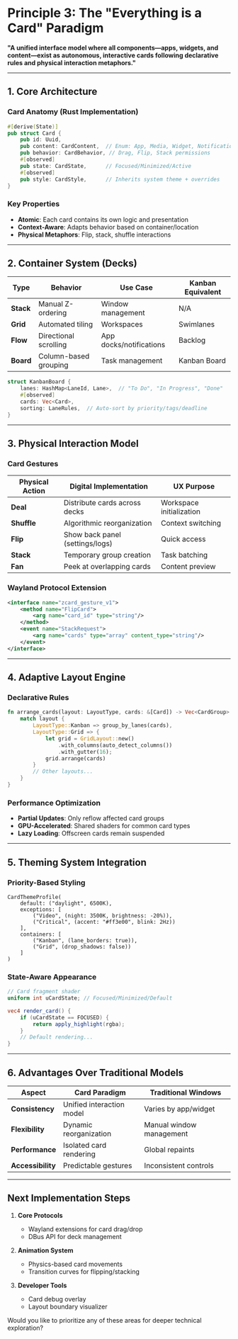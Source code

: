 # **Principle 3: The "Everything is a Card" Paradigm**

**"A unified interface model where all components—apps, widgets, and content—exist as autonomous, interactive cards following declarative rules and physical interaction metaphors."**

---

## **1. Core Architecture**

### **Card Anatomy (Rust Implementation)**

```rust
#[derive(State)]
pub struct Card {
    pub id: Uuid,
    pub content: CardContent,  // Enum: App, Media, Widget, Notification
    pub behavior: CardBehavior, // Drag, Flip, Stack permissions
    #[observed]
    pub state: CardState,      // Focused/Minimized/Active
    #[observed]
    pub style: CardStyle,      // Inherits system theme + overrides
}
```

### **Key Properties**

- **Atomic**: Each card contains its own logic and presentation
- **Context-Aware**: Adapts behavior based on container/location
- **Physical Metaphors**: Flip, stack, shuffle interactions

---

## **2. Container System (Decks)**

| Type      | Behavior              | Use Case                | Kanban Equivalent |
| --------- | --------------------- | ----------------------- | ----------------- |
| **Stack** | Manual Z-ordering     | Window management       | N/A               |
| **Grid**  | Automated tiling      | Workspaces              | Swimlanes         |
| **Flow**  | Directional scrolling | App docks/notifications | Backlog           |
| **Board** | Column-based grouping | Task management         | Kanban Board      |

```rust
struct KanbanBoard {
    lanes: HashMap<LaneId, Lane>,  // "To Do", "In Progress", "Done"
    #[observed]
    cards: Vec<Card>,
    sorting: LaneRules,  // Auto-sort by priority/tags/deadline
}
```

---

## **3. Physical Interaction Model**

### **Card Gestures**

| Physical Action | Digital Implementation          | UX Purpose               |
| --------------- | ------------------------------- | ------------------------ |
| **Deal**        | Distribute cards across decks   | Workspace initialization |
| **Shuffle**     | Algorithmic reorganization      | Context switching        |
| **Flip**        | Show back panel (settings/logs) | Quick access             |
| **Stack**       | Temporary group creation        | Task batching            |
| **Fan**         | Peek at overlapping cards       | Content preview          |

### **Wayland Protocol Extension**

```xml
<interface name="zcard_gesture_v1">
    <method name="FlipCard">
        <arg name="card_id" type="string"/>
    </method>
    <event name="StackRequest">
        <arg name="cards" type="array" content_type="string"/>
    </event>
</interface>
```

---

## **4. Adaptive Layout Engine**

### **Declarative Rules**

```rust
fn arrange_cards(layout: LayoutType, cards: &[Card]) -> Vec<CardGroup> {
    match layout {
        LayoutType::Kanban => group_by_lanes(cards),
        LayoutType::Grid => {
            let grid = GridLayout::new()
                .with_columns(auto_detect_columns())
                .with_gutter(16);
            grid.arrange(cards)
        }
        // Other layouts...
    }
}
```

### **Performance Optimization**

- **Partial Updates**: Only reflow affected card groups
- **GPU-Accelerated**: Shared shaders for common card types
- **Lazy Loading**: Offscreen cards remain suspended

---

## **5. Theming System Integration**

### **Priority-Based Styling**

```ron
CardThemeProfile(
    default: ("daylight", 6500K),
    exceptions: [
        ("Video", (night: 3500K, brightness: -20%)),
        ("Critical", (accent: "#ff3e00", blink: 2Hz))
    ],
    containers: [
        ("Kanban", (lane_borders: true)),
        ("Grid", (drop_shadows: false))
    ]
)
```

### **State-Aware Appearance**

```glsl
// Card fragment shader
uniform int uCardState; // Focused/Minimized/Default

vec4 render_card() {
    if (uCardState == FOCUSED) {
        return apply_highlight(rgba);
    }
    // Default rendering...
}
```

---

## **6. Advantages Over Traditional Models**

| Aspect            | Card Paradigm             | Traditional Windows      |
| ----------------- | ------------------------- | ------------------------ |
| **Consistency**   | Unified interaction model | Varies by app/widget     |
| **Flexibility**   | Dynamic reorganization    | Manual window management |
| **Performance**   | Isolated card rendering   | Global repaints          |
| **Accessibility** | Predictable gestures      | Inconsistent controls    |

---

## **Next Implementation Steps**

1. **Core Protocols**

   - Wayland extensions for card drag/drop
   - DBus API for deck management

2. **Animation System**

   - Physics-based card movements
   - Transition curves for flipping/stacking

3. **Developer Tools**
   - Card debug overlay
   - Layout boundary visualizer

Would you like to prioritize any of these areas for deeper technical exploration?
